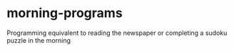 # morning-programs
Programming equivalent to reading the newspaper or completing a sudoku puzzle in the morning
